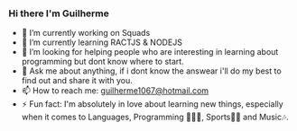 ### Hi there I'm Guilherme
- 🔭 I’m currently working on Squads
- 🌱 I’m currently learning RACTJS & NODEJS
- 🤔 I’m looking for helping people who are interesting in learning about programming but dont know where to start.
- 💬 Ask me about anything, if i dont know the answear i'll do my best to find out and share it with you.
- 📫 How to reach me: guilherme1067@hotmail.com
- ⚡ Fun fact: I'm absolutely in love about learning new things, especially when it comes to Languages, Programming 🧑🏿‍💻, Sports💪🏿 and Music🎶.

